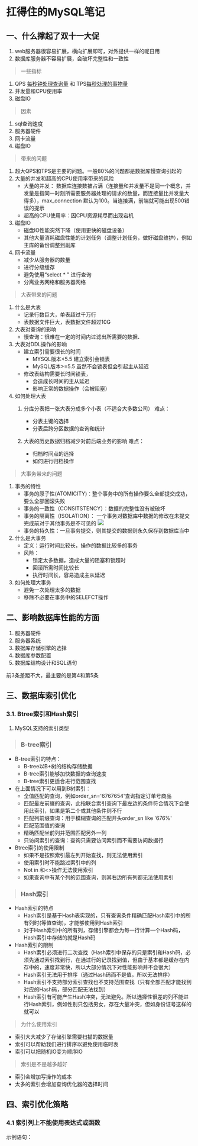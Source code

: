 # 扛得住的MySQL笔记
## 一、什么撑起了双十一大促
1. web服务器很容易扩展，横向扩展即可，对外提供一样的呢日用
2. 数据库服务器不容易扩展，会破坏完整性和一致性
> 一些指标

1. QPS [每秒钟处理查询量]() 和 TPS[每秒处理的事物量]()
2. 并发量和CPU使用率
3. 磁盘IO
> 因素

1. sql查询速度
2. 服务器硬件
3. 网卡流量
4. 磁盘IO
> 带来的问题

1. 超大QPS和TPS是主要的问题。一般80%的问题都是数据库慢查询引起的
2. 大量的并发和超高的CPU使用率带来的风险
	* 大量的并发： 数据库连接数被占满（连接量和并发量不是同一个概念，并发量是指同一时刻所需要服务器处理的请求的数量，而连接量比并发量大得多），max_connection 默认为100。当连接满，前端就可能出现500错误的提示
	* 超高的CPU使用率：因CPU资源耗尽而出现宕机
3. 磁盘IO
	* 磁盘IO性能突然下降（使用更快的磁盘设备）
	* 其他大量消耗磁盘性能的计划任务（调整计划任务，做好磁盘维护），例如主库的备份调整到副库
4. 网卡流量
	* 减少从服务器的数量
	* 进行分级缓存
	* 避免使用“select * ” 进行查询
	* 分离业务网络和服务器网络
> 大表带来的问题


1. 什么是大表
	* 记录行数巨大，单表超过千万行
	* 表数据文件巨大，表数据文件超过10G
2. 大表对查询的影响
	* 慢查询：很难在一定的时间内过滤出所需要的数据、
3. 大表对DDL操作的影响
	* 建立索引需要很长的时间
		* MYSQL版本<5.5 建立索引会锁表
		* MySQL版本>=5.5 虽然不会锁表但会引起主从延迟
	* 修改表结构需要长时间锁表，
		* 会造成长时间的主从延迟
		* 影响正常的数据操作（会被阻塞）
4. 如何处理大表 
	1. 分库分表把一张大表分成多个小表（不适合大多数公司）
	难点：
		* 分表主键的选择
		* 分表后跨分区数据的查询和统计
	 
	2. 大表的历史数据归档减少对前后端业务的影响
	难点：
		* 归档时间点的选择
		* 如何进行归档操作 
> 大事务带来的问题

1. 事务的特性
	* 事务的原子性(ATOMICITY)：整个事务中的所有操作要么全部提交成功，要么全部回滚失败
	* 事务的一致性（CONSITSTENCY）：数据的完整性没有被破坏
	* 事务的隔离性（ISOLATION）： 一个事务对数据库中数据的修改在未提交完成前对于其他事务是不可见的 
![](C:\Users\user\Desktop\1.png)
	* 事务的持久性：一旦事务提交，则其提交的数据则永久保存到数据库当中
2. 什么是大事务
	* 定义：运行时间比较长，操作的数据比较多的事务
	* 风险：
		* 锁定太多数据，造成大量的阻塞和锁超时
		* 回滚所需时间比较长
		* 执行时间长，容易造成主从延迟
3. 如何处理大事务
 	* 避免一次处理太多的数据
 	* 移除不必要在事务中的SELEFCT操作 
## 二、影响数据库性能的方面
1. 服务器硬件
2. 服务器系统
3. 数据库存储引擎的选择
4. 数据库参数配置
5. 数据库结构设计和SQL语句

前3条差距不大，最主要的是第4和第5条
## 三、数据库索引优化
### 3.1. Btree索引和Hash索引
1. MySQL支持的索引类型
> ### B-tree索引


* B-tree索引的特点：
	* B-tree以B+树的结构存储数据
	* B-tree索引能够加快数据的查询速度
	* B-tree索引更适合进行范围查找
* 在上面情况下可以用到B树索引：
	* 全值匹配的查询，例如order_sn='6767654'查询指定订单号商品
	* 匹配最左前缀的查询，此指联合索引查询下最左边的条件符合情况下会使用此索引，如果是第二个或其他条件则不行
	* 匹配列前缀查询：用于模糊查询的匹配开头order_sn like '676%'
	* 匹配范围值的查询
	* 精确匹配坐前列并范围匹配另外一列
	* 只访问索引的查询：查询只需要访问索引而不需要访问数据行
* Btree索引的使用限制
	* 如果不是按照索引最左列开始查找，则无法使用索引 
	* 使用索引时不能跳过索引中的列
	* Not in 和<>操作无法使用索引
	* 如果查询中有某个列的范围查询，则其右边所有列都无法使用索引
> ### Hash索引

* Hash索引的特点
	* Hash索引是基于Hash表实现的，只有查询条件精确匹配Hash索引中的所有列时(等值查询)，才能够使用到Hash索引
	* 对于Hash索引中的所有列，存储引擎都会为每一行计算一个Hash码，Hash索引中存储的就是Hash码
* Hash索引的限制
	* Hash索引必须进行二次查找（Hash索引中保存的只是索引和Hash码，必须先通过索引找到行，在通过行的记录找到值，但由于基本都是缓存在内存中的，速度非常快，所以大部分情况下对性能影响并不会很大）
	* Hash索引无法用于排序（通过Hash码而不是值，所以无法排序）
	* Hash索引不支持部分索引查找也不支持范围查找（只有全部匹配才能找到对应的Hash码，部分匹配无法找到）
	* Hash索引有可能产生Hash冲突，无法避免。所以选择性很差的列不能进行Hash索引，例如性别只包括男女，存在大量冲突，但如身份证号这样的就可以
> 为什么使用索引

* 索引大大减少了存储引擎需要扫描的数据量
* 索引可以帮助我们进行排序以避免使用临时表
* 索引可以把随机IO变为顺序IO
> 索引是不是越多越好

* 索引会增加写操作的成本
* 太多的索引会增加查询优化器的选择时间

## 四、索引优化策略
### 4.1 索引列上不能使用表达式或函数
示例语句：
   